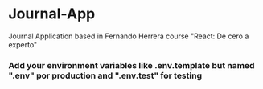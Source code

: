 # Journal-App

Journal Application based in Fernando Herrera course "React: De cero a experto"

### Add your environment variables like .env.template but named ".env" por production and ".env.test" for testing
